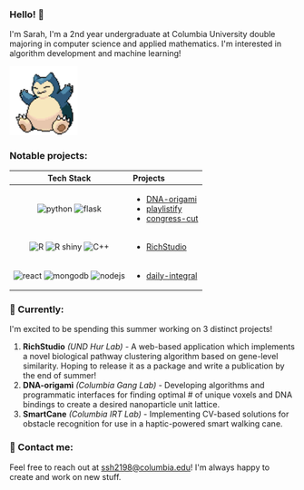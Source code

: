 ### Hello! 👋
I'm Sarah, I'm a 2nd year undergraduate at Columbia University double majoring in computer science and applied mathematics. I'm interested in algorithm development and machine learning!

<img src="./assets/snorlax.gif" alt="snorlax" width="120"/>

### Notable projects:
| Tech Stack | Projects |
| :-------------: | :------------- |
| <img src="https://github.com/hyuncat/hyuncat/assets/114366569/3933200a-87e6-4042-94b1-9012bbd6a666" alt="python" width="40"/> <img src="https://github.com/hyuncat/hyuncat/assets/114366569/803834a7-9c1a-4eaa-aeb9-4f201b288075" alt="flask" height="40"/> | <ul><li><a href="https://github.com/hyuncat/DNA-origami">DNA-origami</a></li><li><a href="https://github.com/hyuncat/playlistify">playlistify</a></li><li><a href="https://github.com/hyuncat/congressLLM">congress-cut</a></li></ul> |
| <img src="https://github.com/hyuncat/hyuncat/assets/114366569/d75c3e31-6249-47ef-8dfa-e90024db0f4a" alt="R" width="40"/> <img src="https://github.com/hyuncat/hyuncat/assets/114366569/47f95398-c8fb-4753-bd1c-ffce1195688e" alt="R shiny" width="40"/> <img src="https://github.com/hyuncat/hyuncat/assets/114366569/8eda9a25-8a6d-4c17-b0a4-5e31dc22572d" alt="C++" width="40"/> | <ul><li><a href="https://github.com/hyuncat/RichStudio">RichStudio</a></li></ul> |
| <img src="https://github.com/hyuncat/hyuncat/assets/114366569/a29f90bc-056e-4408-bf2c-da6b2d47f6eb" alt="react" height="40" /> <img src="https://github.com/hyuncat/hyuncat/assets/114366569/446aaa1b-e59c-4a9d-a248-9568a72c50d1" alt="mongodb" height="40" /> <img src="https://github.com/hyuncat/hyuncat/assets/114366569/b17de0bc-3191-4b46-ae86-9fed1493dd90" alt="nodejs" width="40"/> | <ul><li><a href="https://github.com/hyuncat/daily-integral">daily-integral</a></li></ul> |


### 🌱 Currently:
I'm excited to be spending this summer working on 3 distinct projects!
1. **RichStudio** _(UND Hur Lab)_ - A web-based application which implements a novel biological pathway clustering algorithm based on gene-level similarity. Hoping to release it as a package and write a publication by the end of summer!
2. **DNA-origami** _(Columbia Gang Lab)_ - Developing algorithms and programmatic interfaces for finding optimal # of unique voxels and DNA bindings to create a desired nanoparticle unit lattice.
3. **SmartCane** _(Columbia IRT Lab)_ - Implementing CV-based solutions for obstacle recognition for use in a haptic-powered smart walking cane.

### 💬 Contact me:
Feel free to reach out at ssh2198@columbia.edu! I'm always happy to create and work on new stuff.

<!--
**ssh2198/ssh2198** is a ✨ _special_ ✨ repository because its `README.md` (this file) appears on your GitHub profile.

Here are some ideas to get you started:

- 🔭 I’m currently working on ...
- 🌱 I’m currently learning ...
- 👯 I’m looking to collaborate on ...
- 🤔 I’m looking for help with ...
- 💬 Ask me about ...
- 📫 How to reach me: ...
- 😄 Pronouns: ...
- ⚡ Fun fact: ...
-->
